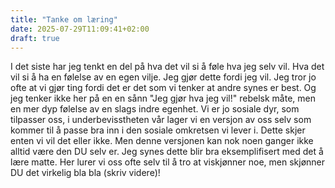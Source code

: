 ```yaml
---
title: "Tanke om læring"
date: 2025-07-29T11:09:41+02:00
draft: true
---
```


I det siste har jeg tenkt en del på hva det vil si å føle hva jeg selv vil. Hva det vil si å ha en følelse av en egen vilje. Jeg gjør dette fordi jeg vil. Jeg tror jo ofte at vi gjør ting fordi det er det som vi tenker at andre synes er best. Og jeg tenker ikke her på en en sånn "Jeg gjør hva jeg vil!" rebelsk måte, men en mer dyp følelse av en slags indre egenhet. Vi er jo sosiale dyr, som tilpasser oss, i underbevisstheten vår lager vi en versjon av oss selv som kommer til å passe bra inn i den sosiale omkretsen vi lever i. Dette skjer enten vi vil det eller ikke. Men denne versjonen kan nok noen ganger ikke alltid være den DU selv er. 
Jeg synes dette blir bra eksemplifisert med det å lære matte. Her lurer vi oss ofte selv til å tro at viskjønner noe, men skjønner DU det virkelig bla bla (skriv videre)!